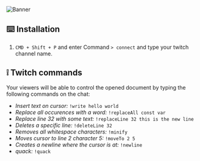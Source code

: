 ![Banner](https://extension-static.s3.eu-west-2.amazonaws.com/banner.png)


## ⌨️ Installation

1. `CMD + Shift + P` and enter Command `> connect` and type your twitch channel name.

## ❕ Twitch commands
Your viewers will be able to control the opened document by typing the following commands on the chat:
* _Insert text on cursor:_ `!write hello world`
* _Replace all occurences with a word:_ `!replaceAll const var`
* _Replace line 32 with some text:_ `!replaceLine 32 this is the new line`
* _Deletes a specific line:_ `!deleteLine 32`
* _Removes all whitespace characters:_ `!minify`
* _Moves cursor to line 2 character 5:_ `!moveTo 2 5`
* _Creates a newline where the cursor is at:_ `!newline`
* _quack:_ `!quack`